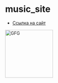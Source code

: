 # music_site

* [Ссылка на сайт](https://hasanitj.github.io/music_sait/)

<img width="154" alt="GFG" scr="https://www.yandex.ru/images/search?from=tabbar&img_url=http%3A%2F%2Fcdn2.iconfinder.com%2Fdata%2Ficons%2Fluchesa-part-3%2F128%2FProgramming-1024.png&lr=10318&pos=38&rpt=simage&text=icon%20programmer">
